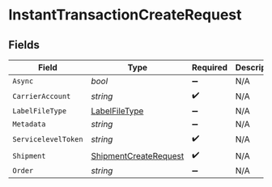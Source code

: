 # InstantTransactionCreateRequest


## Fields

| Field                                                                     | Type                                                                      | Required                                                                  | Description                                                               | Example                                                                   |
| ------------------------------------------------------------------------- | ------------------------------------------------------------------------- | ------------------------------------------------------------------------- | ------------------------------------------------------------------------- | ------------------------------------------------------------------------- |
| `Async`                                                                   | *bool*                                                                    | :heavy_minus_sign:                                                        | N/A                                                                       | false                                                                     |
| `CarrierAccount`                                                          | *string*                                                                  | :heavy_check_mark:                                                        | N/A                                                                       | b741b99f95e841639b54272834bc478c                                          |
| `LabelFileType`                                                           | [LabelFileType](../../Models/Components/LabelFileType.md)                 | :heavy_minus_sign:                                                        | N/A                                                                       | PDF                                                                       |
| `Metadata`                                                                | *string*                                                                  | :heavy_minus_sign:                                                        | N/A                                                                       | Order ID #12345                                                           |
| `ServicelevelToken`                                                       | *string*                                                                  | :heavy_check_mark:                                                        | N/A                                                                       | usps_priority                                                             |
| `Shipment`                                                                | [ShipmentCreateRequest](../../Models/Components/ShipmentCreateRequest.md) | :heavy_check_mark:                                                        | N/A                                                                       |                                                                           |
| `Order`                                                                   | *string*                                                                  | :heavy_minus_sign:                                                        | N/A                                                                       | adcfdddf8ec64b84ad22772bce3ea37a                                          |